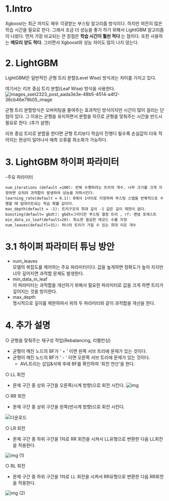 # 1.Intro

Xgboost는 최근 까지도 매우 각광받는 부스팅 알고리즘 방식이다. 하지만 여전히 많은 학습 시간을 필요로 한다. 그래서 조금 더 성능을 좋가 하기 위해서 LightGBM 알고리즘이 나왔다. 먼저 가장 비교되는 큰 장점은 **학습 시간이 훨씬 적다** 는 점이다. 또한 사용하는 **메모리 양도 적다**. 그러면서 Xgboost와 성능 차이도 많이 나지 않는다.

# 2\. LightGBM

LightGBM은 일반적인 균형 트리 분할(Level Wise) 방식과는 차이를 가지고 있다.

여기서는 리프 중심 트리 분할(Leaf Wise) 방식을 사용한다.
![images_sset2323_post_aada3e3e-48b5-4514-a4f2-36cb46e79b05_image](https://user-images.githubusercontent.com/74447373/191659186-bdd91f8f-8365-4e31-ac78-cdfdcea72cbc.png)

균형 트리 분할방식은 오버피팅을 줄여주는 효과적인 방식이지만 시간이 많이 걸리는 단점이 있다. 그 이유는 균형을 유지하면서 분할을 하므로 균형을 맞춰주는 시간을 반드시 필요로 한다. (추가 설명)

리프 중심 트리로 분할을 한다면 균형 트리보다 학습이 진행디 될수록 손실값이 더욱 적어지는 현상이 일어나서 예측 오류를 최소화가 가능하다.

# 3\. LightGBM 하이퍼 파라미터

\-주요 파라미터

```
num_iterations (default =100): 반복 수행하려는 트리의 개수. 너무 크기를 크게 지정하면 오히려 과적합이 발생하여 성능을 저하시킨다.  
learning_rate(default = 0.1): 0에서 1사이로 지정하여 부스팅 스텝을 반복적으로 수행할 때 업데이트되는 학습 확률 값이다.  
max_depth(default = -1): 트리구조의 최대 깊이 -1 값은 깊이 제한이 없다.  
boosting(default= gbdt): gbdt=그리디안 부스팅 결정 트리 , rf: 랜덤 포레스트  
min_data_in_leaf(default=20): 최소한 필요한 레코드 수를 지정  
num_leaves(defaultl=31): 하나의 트리가 가질 수 있는 최대 리프 개수  
```

# 3.1 하이퍼 파라미터 튜닝 방안

-   num\_leaves  
    모델의 복잡도를 제어하는 주요 파라미터이다. 값을 높게하면 정확도가 높아 지지만 너무 깊어지면 과적합 문제도 발생한다.
-   min\_data\_in\_leaf  
    이 파라미터는 과적합을 개선하기 위해서 필요한 파라미터로 값을 크게 하면 트리가 깊어지는 것을 방지한다.
-   max\_depth  
    명시적으로 깊이를 제한하여서 위의 두 파라미터와 같이 과적합을 개선을 한다.

# 4\. 추가 설명

○ 균형을 맞춰주는 재구성 작업(Rebalancing, 리밸런싱)

-   균형이 깨진 노드의 BF가 ' + ' 이면 왼쪽 서브 트리에 문제가 있는 것이다.
-   균형이 깨진 노드의 BF가 ' - ' 이면 오른쪽 서브 트리에 문제가 있는 것이다.
    -   AVL트리는 삽입&삭제 후에 BF를 확인하여 '회전 연산'을 한다.

○ LL 회전

-   문제 구간 중 상위 구간을 오른쪽(시계 방향)으로 회전 시킨다.
![img](https://user-images.githubusercontent.com/74447373/191659229-50a4c49a-1f77-424f-b67d-00510a4d0bd6.png)



○ RR 회전

-   문제 구간 중 상위 구간을 왼쪽(반시계 방향)으로 회전 시킨다.

![다운로드](https://user-images.githubusercontent.com/74447373/191659248-4455633b-52d9-4c36-901f-c1ff5dcf0324.png)

○ LR 회전

-   문제 구간 중 하위 구간을 1차로 RR 회전을 시켜서 LL유형으로 변환한 다음 LL회전을 적용한다.

![img (1)](https://user-images.githubusercontent.com/74447373/191659272-696391d1-4f38-43fb-b3cc-36002a4ee652.png)


○ RL 회전

-   문제 구간 중 하위 구간을 1차로 LL 회전을 시켜서 RR유형으로 변환한 다음 RR회전을 적용한다.

![img (2)](https://user-images.githubusercontent.com/74447373/191659282-ffbd3103-ad08-48a5-8b45-5870367650df.png)

